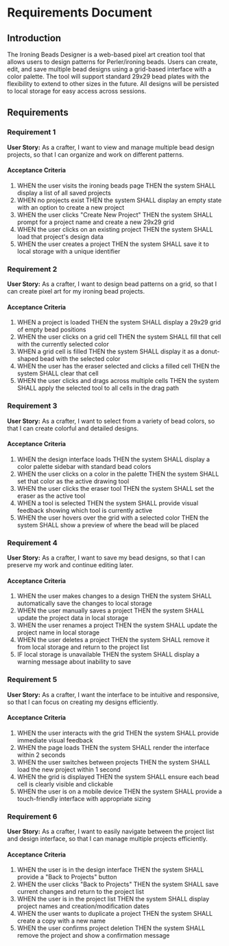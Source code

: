 # Requirements Document

## Introduction

The Ironing Beads Designer is a web-based pixel art creation tool that allows users to design patterns for Perler/ironing beads. Users can create, edit, and save multiple bead designs using a grid-based interface with a color palette. The tool will support standard 29x29 bead plates with the flexibility to extend to other sizes in the future. All designs will be persisted to local storage for easy access across sessions.

## Requirements

### Requirement 1

**User Story:** As a crafter, I want to view and manage multiple bead design projects, so that I can organize and work on different patterns.

#### Acceptance Criteria

1. WHEN the user visits the ironing beads page THEN the system SHALL display a list of all saved projects
2. WHEN no projects exist THEN the system SHALL display an empty state with an option to create a new project
3. WHEN the user clicks "Create New Project" THEN the system SHALL prompt for a project name and create a new 29x29 grid
4. WHEN the user clicks on an existing project THEN the system SHALL load that project's design data
5. WHEN the user creates a project THEN the system SHALL save it to local storage with a unique identifier

### Requirement 2

**User Story:** As a crafter, I want to design bead patterns on a grid, so that I can create pixel art for my ironing bead projects.

#### Acceptance Criteria

1. WHEN a project is loaded THEN the system SHALL display a 29x29 grid of empty bead positions
2. WHEN the user clicks on a grid cell THEN the system SHALL fill that cell with the currently selected color
3. WHEN a grid cell is filled THEN the system SHALL display it as a donut-shaped bead with the selected color
4. WHEN the user has the eraser selected and clicks a filled cell THEN the system SHALL clear that cell
5. WHEN the user clicks and drags across multiple cells THEN the system SHALL apply the selected tool to all cells in the drag path

### Requirement 3

**User Story:** As a crafter, I want to select from a variety of bead colors, so that I can create colorful and detailed designs.

#### Acceptance Criteria

1. WHEN the design interface loads THEN the system SHALL display a color palette sidebar with standard bead colors
2. WHEN the user clicks on a color in the palette THEN the system SHALL set that color as the active drawing tool
3. WHEN the user clicks the eraser tool THEN the system SHALL set the eraser as the active tool
4. WHEN a tool is selected THEN the system SHALL provide visual feedback showing which tool is currently active
5. WHEN the user hovers over the grid with a selected color THEN the system SHALL show a preview of where the bead will be placed

### Requirement 4

**User Story:** As a crafter, I want to save my bead designs, so that I can preserve my work and continue editing later.

#### Acceptance Criteria

1. WHEN the user makes changes to a design THEN the system SHALL automatically save the changes to local storage
2. WHEN the user manually saves a project THEN the system SHALL update the project data in local storage
3. WHEN the user renames a project THEN the system SHALL update the project name in local storage
4. WHEN the user deletes a project THEN the system SHALL remove it from local storage and return to the project list
5. IF local storage is unavailable THEN the system SHALL display a warning message about inability to save

### Requirement 5

**User Story:** As a crafter, I want the interface to be intuitive and responsive, so that I can focus on creating my designs efficiently.

#### Acceptance Criteria

1. WHEN the user interacts with the grid THEN the system SHALL provide immediate visual feedback
2. WHEN the page loads THEN the system SHALL render the interface within 2 seconds
3. WHEN the user switches between projects THEN the system SHALL load the new project within 1 second
4. WHEN the grid is displayed THEN the system SHALL ensure each bead cell is clearly visible and clickable
5. WHEN the user is on a mobile device THEN the system SHALL provide a touch-friendly interface with appropriate sizing

### Requirement 6

**User Story:** As a crafter, I want to easily navigate between the project list and design interface, so that I can manage multiple projects efficiently.

#### Acceptance Criteria

1. WHEN the user is in the design interface THEN the system SHALL provide a "Back to Projects" button
2. WHEN the user clicks "Back to Projects" THEN the system SHALL save current changes and return to the project list
3. WHEN the user is in the project list THEN the system SHALL display project names and creation/modification dates
4. WHEN the user wants to duplicate a project THEN the system SHALL create a copy with a new name
5. WHEN the user confirms project deletion THEN the system SHALL remove the project and show a confirmation message